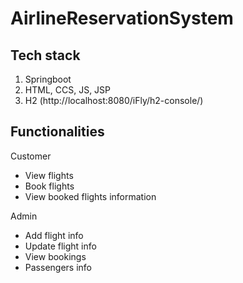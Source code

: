 ﻿# AirlineReservationSystem

## Tech stack
1. Springboot
2. HTML, CCS, JS, JSP
3. H2 (http://localhost:8080/iFly/h2-console/)

## Functionalities
Customer
  - View flights
  - Book flights
  - View booked flights information

Admin
  - Add flight info
  - Update flight info
  - View bookings
  - Passengers info 
